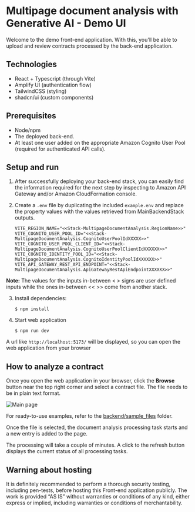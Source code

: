 # Multipage document analysis with Generative AI - Demo UI

Welcome to the demo front-end application. With this, you'll be able to upload and review contracts processed by the back-end application.


## Technologies

- React + Typescript (through Vite)
- Amplify UI (authentication flow)
- TailwindCSS (styling)
- shadcn/ui (custom components)

## Prerequisites

- Node/npm
- The deployed back-end.
- At least one user added on the appropriate Amazon Cognito User Pool (required for authenticated API calls).

## Setup and run

1. After successfully deploying your back-end stack, you can easily find the information required for the next step by inspecting to Amazon API Gateway and/or Amazon CloudFormation console.

2. Create a `.env` file by duplicating the included `example.env` and replace the property values with the values retrieved from MainBackendStack outputs.

   ```properties
   VITE_REGION_NAME="<<Stack-MultipageDocumentAnalysis.RegionName>>"
   VITE_COGNITO_USER_POOL_ID="<<Stack-MultipageDocumentAnalysis.CognitoUserPoolIdXXXXX>>"
   VITE_COGNITO_USER_POOL_CLIENT_ID="<<Stack-MultipageDocumentAnalysis.CognitoUserPoolClientIdXXXXXX>>"
   VITE_COGNITO_IDENTITY_POOL_ID="<<Stack-MultipageDocumentAnalysis.CognitoIdentityPoolIdXXXXXX>>"
   VITE_API_GATEWAY_REST_API_ENDPOINT="<<Stack-MultipageDocumentAnalysis.ApiGatewayRestApiEndpointXXXXXX>>"
   ```
   
**Note:** The values for the inputs in-between < > signs are user defined inputs while the ones in-between << >> come from another stack. 

3. Install dependencies:

   ```shell
   $ npm install
   ```

4. Start web application
   ```shell
   $ npm run dev
   ```

A url like `http://localhost:5173/` will be displayed, so you can open the web application from your browser 

## How to analyze a contract

Once you open the web application in your browser, click the **Browse** button near the top right corner and select a contract file. The file needs to be in plain text format.  

![Main page](readme_assets/main-webapp-page.png)

For ready-to-use examples, refer to the [backend/sample_files](../backend/sample_files) folder.

Once the file is selected, the document analysis processing task starts and a new entry is added to the page. 

The processing will take a couple of minutes. A click to the refresh button displays the current status of all processing tasks.


## Warning about hosting

It is definitely recommended to perform a thorough security testing, including pen-tests, before hosting this Front-end 
application publicly. The work is provided “AS IS” without warranties or conditions of any kind, either express or 
implied, including warranties or conditions of merchantability.
